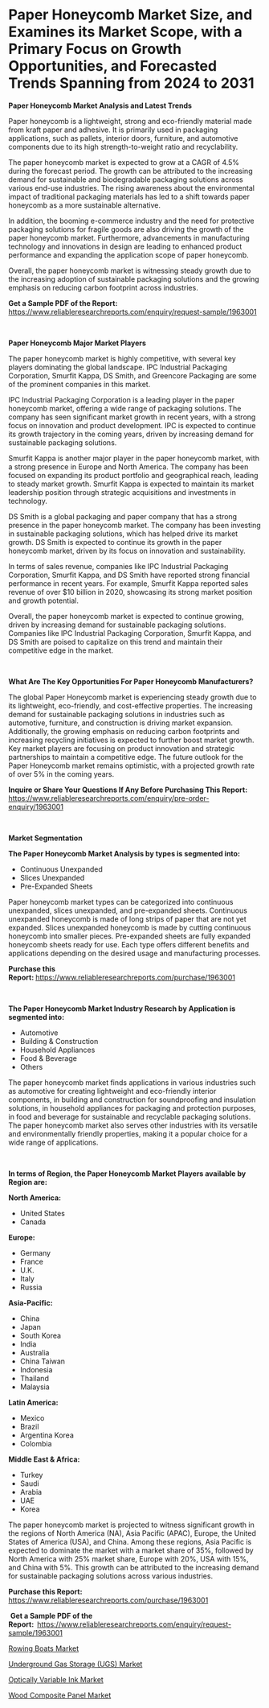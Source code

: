 <p><h1>Paper Honeycomb Market Size, and Examines its Market Scope, with a Primary Focus on Growth Opportunities, and Forecasted Trends Spanning from 2024 to 2031</h1></p><p><strong>Paper Honeycomb Market Analysis and Latest Trends</strong></p>
<p><p>Paper honeycomb is a lightweight, strong and eco-friendly material made from kraft paper and adhesive. It is primarily used in packaging applications, such as pallets, interior doors, furniture, and automotive components due to its high strength-to-weight ratio and recyclability.</p><p>The paper honeycomb market is expected to grow at a CAGR of 4.5% during the forecast period. The growth can be attributed to the increasing demand for sustainable and biodegradable packaging solutions across various end-use industries. The rising awareness about the environmental impact of traditional packaging materials has led to a shift towards paper honeycomb as a more sustainable alternative.</p><p>In addition, the booming e-commerce industry and the need for protective packaging solutions for fragile goods are also driving the growth of the paper honeycomb market. Furthermore, advancements in manufacturing technology and innovations in design are leading to enhanced product performance and expanding the application scope of paper honeycomb.</p><p>Overall, the paper honeycomb market is witnessing steady growth due to the increasing adoption of sustainable packaging solutions and the growing emphasis on reducing carbon footprint across industries.</p></p>
<p><strong>Get a Sample PDF of the Report:&nbsp;</strong> <a href="https://www.reliableresearchreports.com/enquiry/request-sample/1963001">https://www.reliableresearchreports.com/enquiry/request-sample/1963001</a></p>
<p>&nbsp;</p>
<p><strong>Paper Honeycomb Major Market Players</strong></p>
<p><p>The paper honeycomb market is highly competitive, with several key players dominating the global landscape. IPC Industrial Packaging Corporation, Smurfit Kappa, DS Smith, and Greencore Packaging are some of the prominent companies in this market.</p><p>IPC Industrial Packaging Corporation is a leading player in the paper honeycomb market, offering a wide range of packaging solutions. The company has seen significant market growth in recent years, with a strong focus on innovation and product development. IPC is expected to continue its growth trajectory in the coming years, driven by increasing demand for sustainable packaging solutions.</p><p>Smurfit Kappa is another major player in the paper honeycomb market, with a strong presence in Europe and North America. The company has been focused on expanding its product portfolio and geographical reach, leading to steady market growth. Smurfit Kappa is expected to maintain its market leadership position through strategic acquisitions and investments in technology.</p><p>DS Smith is a global packaging and paper company that has a strong presence in the paper honeycomb market. The company has been investing in sustainable packaging solutions, which has helped drive its market growth. DS Smith is expected to continue its growth in the paper honeycomb market, driven by its focus on innovation and sustainability.</p><p>In terms of sales revenue, companies like IPC Industrial Packaging Corporation, Smurfit Kappa, and DS Smith have reported strong financial performance in recent years. For example, Smurfit Kappa reported sales revenue of over $10 billion in 2020, showcasing its strong market position and growth potential.</p><p>Overall, the paper honeycomb market is expected to continue growing, driven by increasing demand for sustainable packaging solutions. Companies like IPC Industrial Packaging Corporation, Smurfit Kappa, and DS Smith are poised to capitalize on this trend and maintain their competitive edge in the market.</p></p>
<p>&nbsp;</p>
<p><strong>What Are The Key Opportunities For Paper Honeycomb Manufacturers?</strong></p>
<p><p>The global Paper Honeycomb market is experiencing steady growth due to its lightweight, eco-friendly, and cost-effective properties. The increasing demand for sustainable packaging solutions in industries such as automotive, furniture, and construction is driving market expansion. Additionally, the growing emphasis on reducing carbon footprints and increasing recycling initiatives is expected to further boost market growth. Key market players are focusing on product innovation and strategic partnerships to maintain a competitive edge. The future outlook for the Paper Honeycomb market remains optimistic, with a projected growth rate of over 5% in the coming years.</p></p>
<p><strong>Inquire or Share Your Questions If Any Before Purchasing This Report:</strong> <a href="https://www.reliableresearchreports.com/enquiry/pre-order-enquiry/1963001">https://www.reliableresearchreports.com/enquiry/pre-order-enquiry/1963001</a></p>
<p>&nbsp;</p>
<p><strong>Market Segmentation</strong></p>
<p><strong>The Paper Honeycomb Market Analysis by types is segmented into:</strong></p>
<p><ul><li>Continuous Unexpanded</li><li>Slices Unexpanded</li><li>Pre-Expanded Sheets</li></ul></p>
<p><p>Paper honeycomb market types can be categorized into continuous unexpanded, slices unexpanded, and pre-expanded sheets. Continuous unexpanded honeycomb is made of long strips of paper that are not yet expanded. Slices unexpanded honeycomb is made by cutting continuous honeycomb into smaller pieces. Pre-expanded sheets are fully expanded honeycomb sheets ready for use. Each type offers different benefits and applications depending on the desired usage and manufacturing processes.</p></p>
<p><strong>Purchase this Report:&nbsp;</strong><a href="https://www.reliableresearchreports.com/purchase/1963001">https://www.reliableresearchreports.com/purchase/1963001</a></p>
<p>&nbsp;</p>
<p><strong>The Paper Honeycomb Market Industry Research by Application is segmented into:</strong></p>
<p><ul><li>Automotive</li><li>Building & Construction</li><li>Household Appliances</li><li>Food & Beverage</li><li>Others</li></ul></p>
<p><p>The paper honeycomb market finds applications in various industries such as automotive for creating lightweight and eco-friendly interior components, in building and construction for soundproofing and insulation solutions, in household appliances for packaging and protection purposes, in food and beverage for sustainable and recyclable packaging solutions. The paper honeycomb market also serves other industries with its versatile and environmentally friendly properties, making it a popular choice for a wide range of applications.</p></p>
<p>&nbsp;</p>
<p><strong>In terms of Region, the Paper Honeycomb Market Players available by Region are:</strong></p>
<p>
    <p> <strong> North America: </strong>
        <ul>
            <li>United States</li>
            <li>Canada</li>
        </ul>
        </p> 
    <p> <strong> Europe: </strong>
        <ul>
            <li>Germany</li>
            <li>France</li>
            <li>U.K.</li>
            <li>Italy</li>
            <li>Russia</li>
        </ul>
        </p> 
    <p> <strong> Asia-Pacific: </strong>
        <ul>
            <li>China</li>
            <li>Japan</li>
            <li>South Korea</li>
            <li>India</li>
            <li>Australia</li>
            <li>China Taiwan</li>
            <li>Indonesia</li>
            <li>Thailand</li>
            <li>Malaysia</li>
        </ul>
        </p> 
    <p> <strong> Latin America: </strong>
        <ul>
            <li>Mexico</li>
            <li>Brazil</li>
            <li>Argentina Korea</li>
            <li>Colombia</li>
        </ul>
        </p> 
    <p> <strong> Middle East & Africa: </strong>
        <ul>
            <li>Turkey</li>
            <li>Saudi</li>
            <li>Arabia</li>
            <li>UAE</li>
            <li>Korea</li>
        </ul>
    </p>
    </p>
<p><p>The paper honeycomb market is projected to witness significant growth in the regions of North America (NA), Asia Pacific (APAC), Europe, the United States of America (USA), and China. Among these regions, Asia Pacific is expected to dominate the market with a market share of 35%, followed by North America with 25% market share, Europe with 20%, USA with 15%, and China with 5%. This growth can be attributed to the increasing demand for sustainable packaging solutions across various industries.</p></p>
<p><strong>Purchase this Report: </strong><a href="https://www.reliableresearchreports.com/purchase/1963001">https://www.reliableresearchreports.com/purchase/1963001</a></p>
<p>&nbsp;<strong>Get a Sample PDF of the Report:&nbsp;&nbsp;</strong><a href="https://www.reliableresearchreports.com/enquiry/request-sample/1963001">https://www.reliableresearchreports.com/enquiry/request-sample/1963001</a></p>
<p><strong></strong></p>
<p><p><a href="https://boundless-drawbridge-702.notion.site/Rowing-Boats-Market-with-the-goal-of-estimating-the-market-size-and-future-growth-potential-of-vario-eef7e1e8482d4b68bd09c7470d29c2f1">Rowing Boats Market</a></p><p><a href="https://view.publitas.com/reportprime-1/underground-gas-storage-ugs-market-size-market-share-and-global-market-analysis-report-2024-2031/">Underground Gas Storage (UGS) Market</a></p><p><a href="https://github.com/bmorecock/Market-Research-Report-List-2/blob/main/optically-variable-ink-market.md">Optically Variable Ink Market</a></p><p><a href="https://github.com/jsmusil/Market-Research-Report-List-2/blob/main/wood-composite-panel-market.md">Wood Composite Panel Market</a></p></p>